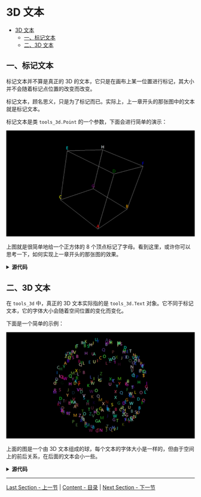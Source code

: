 3D 文本
=======

- [3D 文本](#3d-文本)
  - [一、标记文本](#一标记文本)
  - [二、3D 文本](#二3d-文本)

一、标记文本
-----------

标记文本并不算是真正的 3D 的文本，它只是在画布上某一位置进行标记，其大小并不会随着标记点位置的改变而改变。

标记文本，顾名思义，只是为了标记而已。实际上，上一章开头的那张图中的文本就是标记文本。

标记文本是类 `tools_3d.Point` 的一个参数，下面会进行简单的演示：

![png](images/7.2-1.1-1.png)

上图就是很简单地给一个正方体的 8 个顶点标记了字母。看到这里，或许你可以思考一下，如何实现上一章开头的那张图的效果。

<details><summary><b>源代码</b></summary>

```python
import tkintertools as tkt
from tkintertools import tools_3d as t3d

root = tkt.Tk('Markup Text', 1280, 720)
space = t3d.Space(root, 1280, 720, 0, 0, bg='black', keep=False)

t3d.Cuboid(space, -100, -100, -100, 200, 200, 200,
           color_outline_back='white', color_outline_down='white', color_outline_front='white',
           color_outline_left='white', color_outline_right='white', color_outline_up='white')

t3d.Point(space, (-100, -100, -100), size=0, markuptext='A', markupfill='red', markupdelta=(0, 20))
t3d.Point(space, (100, -100, -100), size=0, markuptext='B', markupfill='orange', markupdelta=(0, 20))
t3d.Point(space, (-100, 100, -100), size=0, markuptext='C', markupfill='yellow', markupdelta=(0, 20))
t3d.Point(space, (-100, -100, 100), size=0, markuptext='D', markupfill='green', markupdelta=(0, 20))
t3d.Point(space, (-100, 100, 100), size=0, markuptext='E', markupfill='cyan', markupdelta=(0, 20))
t3d.Point(space, (100, -100, 100), size=0, markuptext='F', markupfill='blue', markupdelta=(0, 20))
t3d.Point(space, (100, 100, -100), size=0, markuptext='G', markupfill='purple', markupdelta=(0, 20))
t3d.Point(space, (100, 100, 100), size=0, markuptext='H', markupfill='white', markupdelta=(0, 20))

space.space_sort()
root.mainloop()
```

</details>

二、3D 文本
-----------

在 `tools_3d` 中，真正的 3D 文本实际指的是 `tools_3d.Text` 对象。它不同于标记文本，它的字体大小会随着空间位置的变化而变化。

下面是一个简单的示例：

![png](images/7.2-2.1-1.png)

上面的图是一个由 3D 文本组成的球，每个文本的字体大小是一样的，但由于空间上的前后关系，在后面的文本会小一些。

<details><summary><b>源代码</b></summary>

```python
import math
import random

import tkintertools as tkt
from tkintertools import tools_3d as t3d

root = tkt.Tk('3D Text', 1280, 720)
space = t3d.Space(root, 1280, 720, 0, 0, bg='black', keep=False)

r = 300  # 3D 文本球半径

for _ in range(300):
    x = random.randint(-r, r)
    y = random.randint(-r, r)
    z = random.randint(-r, r)
    if k := math.hypot(x, y, z) / r:  # 防止除数为零
        x /= k
        y /= k
        z /= k
        t = chr(random.randint(65, 90))
        c = f'#{random.randint(1, 256 ** 3 - 1):06X}'
        t3d.Text(space, map(round, (x, y, z)), text=t, fill=c)

space.space_sort()
root.mainloop()
```

</details>

---
[Last Section - 上一节](7-1.md) | [Content - 目录](README.md) | [Next Section - 下一节](7-3.md)